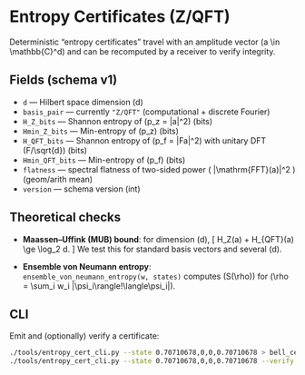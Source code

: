 # Entropy Certificates (Z/QFT)

Deterministic “entropy certificates” travel with an amplitude vector \(a \in \mathbb{C}^d\) and can be recomputed by a receiver to verify integrity.

## Fields (schema v1)

- `d` — Hilbert space dimension \(d\)
- `basis_pair` — currently `"Z/QFT"` (computational + discrete Fourier)
- `H_Z_bits` — Shannon entropy of \(p_z = |a|^2\) (bits)
- `Hmin_Z_bits` — Min-entropy of \(p_z\) (bits)
- `H_QFT_bits` — Shannon entropy of \(p_f = |Fa|^2\) with unitary DFT \(F/\sqrt{d}\) (bits)
- `Hmin_QFT_bits` — Min-entropy of \(p_f\) (bits)
- `flatness` — spectral flatness of two-sided power \( |\mathrm{FFT}(a)|^2 \) (geom/arith mean)
- `version` — schema version (int)

## Theoretical checks

- **Maassen–Uffink (MUB) bound**: for dimension \(d\),
  \[
  H_Z(a) + H_{QFT}(a) \ge \log_2 d.
  \]
  We test this for standard basis vectors and several \(d\).

- **Ensemble von Neumann entropy**:  
  `ensemble_von_neumann_entropy(w, states)` computes \(S(\rho)\) for \(\rho = \sum_i w_i |\psi_i\rangle\!\langle\psi_i|\).

## CLI

Emit and (optionally) verify a certificate:

```bash
./tools/entropy_cert_cli.py --state 0.70710678,0,0,0.70710678 > bell_cert.json
./tools/entropy_cert_cli.py --state 0.70710678,0,0,0.70710678 --verify bell_cert.json

